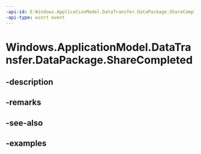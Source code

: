 ```yaml
---
-api-id: E:Windows.ApplicationModel.DataTransfer.DataPackage.ShareCompleted
-api-type: winrt event
---
```


<!-- Event syntax.
public event TypedEventHandler ShareCompleted<DataPackage, ShareCompletedEventArgs>
-->

# Windows.ApplicationModel.DataTransfer.DataPackage.ShareCompleted

## -description

## -remarks

## -see-also

## -examples

